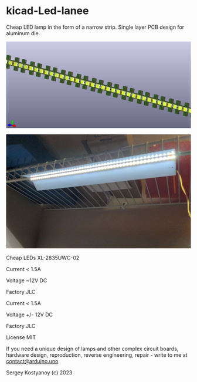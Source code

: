 # kicad-Led-lanee
Cheap LED lamp in the form of a narrow strip. Single layer PCB design for aluminum die.

![ki_model](led_model.jpg)

![photo](led_photo.jpg)

Cheap LEDs XL-2835UWC-02

Current < 1.5A

Voltage ~12V DC

Factory JLC

Current < 1.5A

Voltage +/- 12V DC

Factory JLC

License MIT

If you need a unique design of lamps and other complex circuit boards, hardware design, reproduction, reverse engineering, repair - write to me at contact@arduino.uno

Sergey Kostyanoy (с) 2023
